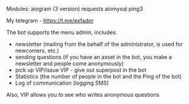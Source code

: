 Modules:
aiogram (3 version)
requests
aiomysql
ping3


My telegram - https://t.me/exfador

The bot supports the menu admin, includes:
- newsletter (mailing from the behalf of the administrator, is used for newcomers, etc.)
- sending questions (if you have an asset in the bot, you make a newsletter and people come anonymously)
- pick up VIP/issue VIP - give out superpost in the bot
- Statistics (the number of people in the bot and the Ping of the bot)
- Log of communication (logging SMS)



Also, VIP allows you to see who writes anonymous questions
